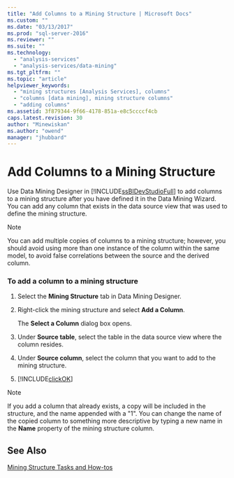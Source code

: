 ```yaml
---
title: "Add Columns to a Mining Structure | Microsoft Docs"
ms.custom: ""
ms.date: "03/13/2017"
ms.prod: "sql-server-2016"
ms.reviewer: ""
ms.suite: ""
ms.technology: 
  - "analysis-services"
  - "analysis-services/data-mining"
ms.tgt_pltfrm: ""
ms.topic: "article"
helpviewer_keywords: 
  - "mining structures [Analysis Services], columns"
  - "columns [data mining], mining structure columns"
  - "adding columns"
ms.assetid: 3f879344-9f66-4178-851a-e8c5ccccf4cb
caps.latest.revision: 30
author: "Minewiskan"
ms.author: "owend"
manager: "jhubbard"
---
```

# Add Columns to a Mining Structure
  Use Data Mining Designer in [!INCLUDE[ssBIDevStudioFull](../../includes/ssbidevstudiofull-md.md)] to add columns to a mining structure after you have defined it in the Data Mining Wizard. You can add any column that exists in the data source view that was used to define the mining structure.  
  
> [!NOTE]  
>  You can add multiple copies of columns to a mining structure; however, you should avoid using more than one instance of the column within the same model, to avoid false correlations between the source and the derived column.  
  
### To add a column to a mining structure  
  
1.  Select the **Mining Structure** tab in Data Mining Designer.  
  
2.  Right-click the mining structure and select **Add a Column**.  
  
     The **Select a Column** dialog box opens.  
  
3.  Under **Source table**, select the table in the data source view where the column resides.  
  
4.  Under **Source column**, select the column that you want to add to the mining structure.  
  
5.  [!INCLUDE[clickOK](../../includes/clickok-md.md)]  
  
> [!NOTE]  
>  If you add a column that already exists, a copy will be included in the structure, and the name appended with a "1". You can change the name of the copied column to something more descriptive by typing a new name in the **Name** property of the mining structure column.  
  
## See Also  
 [Mining Structure Tasks and How-tos](../../analysis-services/data-mining/mining-structure-tasks-and-how-tos.md)  
  
  